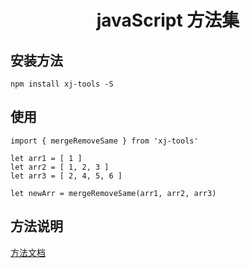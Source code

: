 <h1 style="text-align: center;">javaScript 方法集</h1>

## 安装方法

```
npm install xj-tools -S
```

## 使用

```
import { mergeRemoveSame } from 'xj-tools'

let arr1 = [ 1 ]
let arr2 = [ 1, 2, 3 ]
let arr3 = [ 2, 4, 5, 6 ]

let newArr = mergeRemoveSame(arr1, arr2, arr3)
```

## 方法说明

[方法文档](./METHODS.md)
